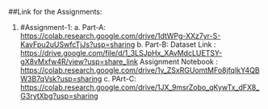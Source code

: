 ##Link for the Assignments:
  1. #Assignment-1:
    a. Part-A: https://colab.research.google.com/drive/1dtWPg-XXz7yr-S-KavFpu2uUSwfcTjJs?usp=sharing
    b. Part-B: Dataset Link : https://drive.google.com/file/d/1_3LSJpHx_XAvMdcLUETSY-gX8vMxfw4R/view?usp=share_link
               Assignment Notebook : https://colab.research.google.com/drive/1y_ZSxRGUomtMFo8jfqIkY4QBW3B7qVsk?usp=sharing
    c. PArt-C: https://colab.research.google.com/drive/1JX_9msrZobo_qKywTx_dFX8_G3rytXbg?usp=sharing
